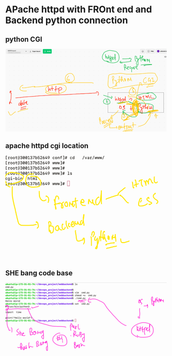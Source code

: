 # APache httpd with FROnt end and Backend python connection 

## python CGI 

<img src="cgi.png">

## apache httpd cgi location 

<img src="cgil.png">

## SHE bang code base

<img src="bang.png">

